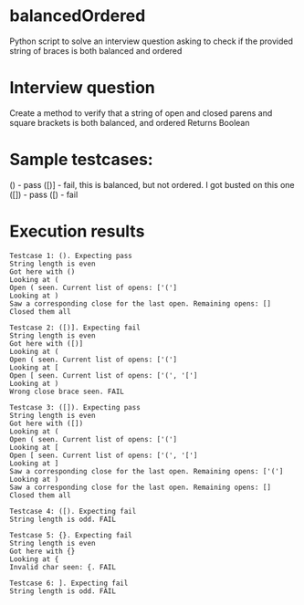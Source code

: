 # balancedOrdered
Python script to solve an interview question asking to check if the provided string of braces is both balanced and ordered

# Interview question
Create a method to verify that a string of open and closed parens and square brackets is both balanced, and ordered
Returns Boolean

# Sample testcases:
() - pass
([)] - fail, this is balanced, but not ordered. I got busted on this one
([]) - pass
([) - fail

# Execution results
    Testcase 1: (). Expecting pass
    String length is even
    Got here with ()
    Looking at (
    Open ( seen. Current list of opens: ['(']
    Looking at )
    Saw a corresponding close for the last open. Remaining opens: []
    Closed them all

    Testcase 2: ([)]. Expecting fail
    String length is even
    Got here with ([)]
    Looking at (
    Open ( seen. Current list of opens: ['(']
    Looking at [
    Open [ seen. Current list of opens: ['(', '[']
    Looking at )
    Wrong close brace seen. FAIL
    
    Testcase 3: ([]). Expecting pass
    String length is even
    Got here with ([])
    Looking at (
    Open ( seen. Current list of opens: ['(']
    Looking at [
    Open [ seen. Current list of opens: ['(', '[']
    Looking at ]
    Saw a corresponding close for the last open. Remaining opens: ['(']
    Looking at )
    Saw a corresponding close for the last open. Remaining opens: []
    Closed them all

    Testcase 4: ([). Expecting fail
    String length is odd. FAIL

    Testcase 5: {}. Expecting fail
    String length is even
    Got here with {}
    Looking at {
    Invalid char seen: {. FAIL

    Testcase 6: ]. Expecting fail
    String length is odd. FAIL
